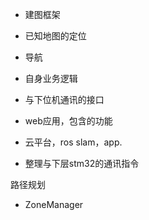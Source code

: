 - 建图框架
- 已知地图的定位
- 导航
- 自身业务逻辑

- 与下位机通讯的接口
- web应用，包含的功能


- 云平台，ros slam，app.
- 整理与下层stm32的通讯指令

路径规划
- ZoneManager

